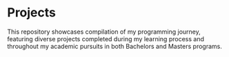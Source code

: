 # Projects
This repository showcases compilation of my programming journey, featuring diverse projects completed during my learning process and throughout my academic pursuits in both Bachelors and Masters programs.
